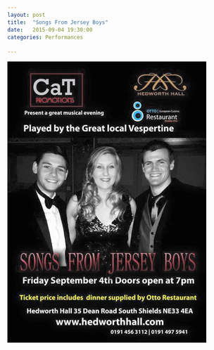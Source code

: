 ```yaml
---
layout: post
title:  "Songs From Jersey Boys"
date:   2015-09-04 19:30:00
categories: Performances

---
```




<img class="center-block" src='/img/jerseyboys.jpg'>